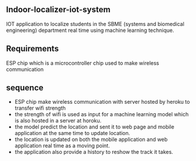 ## Indoor-localizer-iot-system 

IOT application to localize students in the SBME (systems and biomedical engineering) department real time using machine learning technique.


## Requirements 

ESP chip which is a microcontroller chip used to make wireless communication

## sequence 

  - ESP chip make wireless communication with server hosted by heroku to transfer wifi strength 
  - the strength of wifi is used as input for a machine learning model which is also hosted in a server at horoku.
  - the model predict the location and sent it to web page and mobile application at the same time to update location.
  - the location is updated on both the mobile application and web application real time as a moving point.
  - the application also provide a history to reshow the track it takes.
